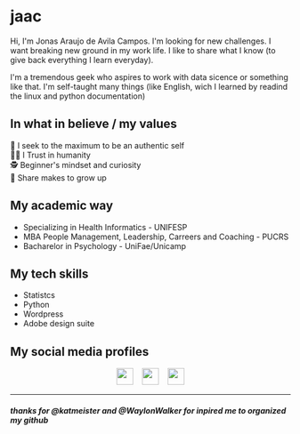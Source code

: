 # jaac
Hi, I'm Jonas Araujo de Avila Campos. I'm looking for new challenges. I want breaking new ground in my work life.
I like to share what I know (to give back everything I learn everyday).

I'm a tremendous geek who aspires to work with data sicence or something like that. I'm self-taught many things (like English, wich I learned by readind the  linux and python documentation)

## In what in believe / my values
🤪 I seek to the maximum to be an authentic self<br/>
🙏🏻 I Trust in humanity<br/>
🕵 Beginner's mindset and curiosity<br/>
🤝 Share makes to grow up

## My academic way
- Specializing in Health Informatics - UNIFESP
- MBA People Management, Leadership, Carreers and Coaching - PUCRS
- Bacharelor in Psychology - UniFae/Unicamp

## My tech skills
 - Statistcs
 - Python
 - Wordpress
 - Adobe design suite

## My social media profiles
<p align='center'>
  <a href="https://www.linkedin.com/in/jonasaacampos/"><img height="30" src="https://image.flaticon.com/icons/svg/725/725337.svg"></a>
 &nbsp;&nbsp;
   <a href="https://www.instagram.com/garotodeberlim/"><img height="30" src="https://image.flaticon.com/icons/svg/1014/1014650.svg"></a>
  &nbsp;&nbsp;
  <a href="https://www.facebook.com/jonasaacampos"><img height="30" src="https://image.flaticon.com/icons/svg/1383/1383259.svg"></a>
</p>

<hr/>

##### _thanks for @katmeister and @WaylonWalker for inpired me to organized my github_
